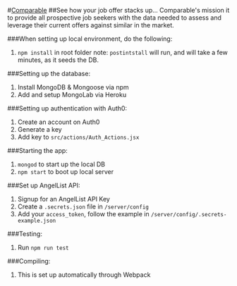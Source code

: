 #[Comparable](https://comparable.herokuapp.com/)
##See how your job offer stacks up...
Comparable's mission it to provide all prospective job seekers with the data needed to assess and leverage their current offers against similar in the market.

###When setting up local environment, do the following:
1. `npm install` in root folder
note: `postintstall` will run, and will take a few minutes, as it seeds the DB.

###Setting up the database:
1. Install MongoDB & Mongoose via npm
2. Add and setup MongoLab via Heroku

###Setting up authentication with Auth0:
1. Create an account on Auth0
2. Generate a key
3. Add key to `src/actions/Auth_Actions.jsx`

###Starting the app:
1. `mongod` to start up the local DB
2. `npm start` to boot up local server

###Set up AngelList API:
1. Signup for an AngelList API Key
2. Create a `.secrets.json` file in `/server/config`
3. Add your `access_token`, follow the example in `/server/config/.secrets-example.json`

###Testing:
1. Run `npm run test`

###Compiling:
1. This is set up automatically through Webpack
